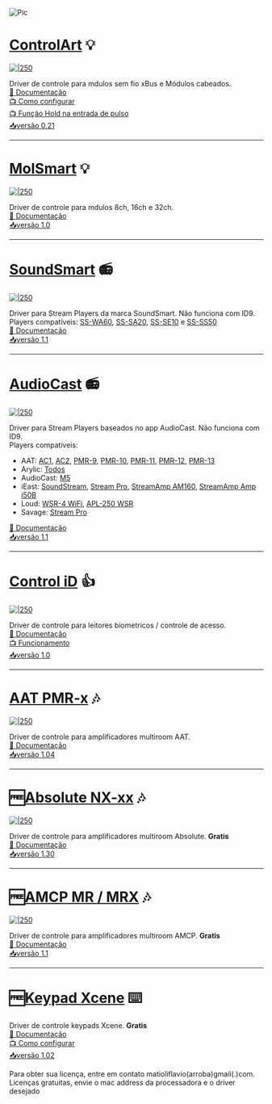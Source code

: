 ![Pic](https://raw.githubusercontent.com/Matioliflavio/RTI-Drivers/master/RTIDriver3rdParty.png)  


 

<!--/Controlart.html)-->
# [ControlArt](https://github.com/Matioliflavio/RTI-Drivers/raw/master/ControlArt%20v0.21.rtidriver) 💡
[![|250](./Images/ControlArt.png)](https://github.com/Matioliflavio/RTI-Drivers/raw/master/ControlArt%20v0.21.rtidriver)
 
Driver de controle para mdulos sem fio xBus e Módulos cabeados.  
[📃 Documentação](https://github.com/Matioliflavio/RTI-Drivers/raw/master/Documenta%C3%A7%C3%A3o/ControlArt.pdf)  
[📺 Como configurar](https://youtu.be/4LRs-2Ro52w)  
[📺 Função Hold na entrada de pulso](https://youtu.be/mfD7mNyFfBk)  
[📥versão 0.21](https://github.com/Matioliflavio/RTI-Drivers/raw/master/ControlArt%20v0.21.rtidriver)  
    
---  
<!--/MolSmart.html)-->
# [MolSmart](https://github.com/Matioliflavio/RTI-Drivers/raw/master/MolSmart%20v1.0.rtidriver) 💡
[![|250](./Images/MolSmart.png)](https://github.com/Matioliflavio/RTI-Drivers/raw/master/MolSmart%20v1.0.rtidriver)
 
Driver de controle para mdulos 8ch, 16ch e 32ch.  
[📃 Documentação](https://github.com/Matioliflavio/RTI-Drivers/raw/master/Documenta%C3%A7%C3%A3o/MolSmart.pdf)  
[📥versão 1.0](https://github.com/Matioliflavio/RTI-Drivers/raw/master/MolSMart%20v1.0.rtidriver) 

---  
<!--SoundSmart-->
# [SoundSmart](https://github.com/Matioliflavio/RTI-Drivers/raw/master/SoundSmart%20v1.1.rtidriver) 📻 
[![|250](./Images/SoundSmart.png)](https://github.com/Matioliflavio/RTI-Drivers/raw/master/SoundSmart%20v1.1.rtidriver)

Driver para Stream Players da marca SoundSmart. Não funciona com ID9.  
Players compatíveis: [SS-WA60](http://www.soundsmartbr.com/product/ss-wa60/), [SS-SA20](http://www.soundsmartbr.com/product/ss-sa20/), [SS-SE10](http://www.soundsmartbr.com/product/ss-se10/) e [SS-SS50](https://www.soundsmartbr.com/produto/ss-ss50/)  
[📃 Documentação](https://github.com/Matioliflavio/RTI-Drivers/raw/master/Documenta%C3%A7%C3%A3o/SoundSmart.pdf)  
[📥versão 1.1](https://github.com/Matioliflavio/RTI-Drivers/raw/master/SoundSmart%20v1.1.rtidriver)  

---  
<!--AudioCast-->
# [AudioCast](https://github.com/Matioliflavio/RTI-Drivers/raw/master/AudioCast%20v1.1.rtidriver) 📻 
[![|250](./Images/AudioCast.png)](https://github.com/Matioliflavio/RTI-Drivers/raw/master/AudioCast%20v1.1.rtidriver)

Driver para Stream Players baseados no app AudioCast. Não funciona com ID9.  
Players compatíveis:
- AAT: [AC1](https://aataudio.com.br/audio-streaming/aat-audiocast-ac-1/), [AC2](https://aataudio.com.br/audio-streaming/aat-audiocast-ac-2-g2/), [PMR-9](https://aataudio.com.br/multirooms/aat-pmr-9/), [PMR-10](https://aataudio.com.br/multirooms/aat-pmr-10/), [PMR-11](https://aataudio.com.br/multirooms/aat-pmr-11/), [PMR-12](https://aataudio.com.br/multirooms/aat-pmr-12/), [PMR-13](https://aataudio.com.br/multirooms/aat-pmr-13/)  
- Arylic: [Todos](https://www.arylic.com/)  
- AudioCast: [M5](https://audiocast.io/)  
- iEast: [SoundStream](https://www.ieast.net/eng/products/soundstream/), [Stream Pro](https://www.ieast.net/eng/products/stream-pro/), [StreamAmp AM160](https://www.ieast.net/eng/products/streamamp-am160/), [StreamAmp Amp i50B](https://www.ieast.net/eng/products/streamamp-amp-i50b/)  
- Loud: [WSR-4 WiFi](https://www.loudaudio.com.br/produto/receptor-wsr-4-wifi), [APL-250 WSR](https://www.loudaudio.com.br)  
- Savage: [Stream Pro](https://www.grsavage.com.br/streampro)  
  
[📃 Documentação](https://github.com/Matioliflavio/RTI-Drivers/raw/master/Documenta%C3%A7%C3%A3o/Audiocast.pdf)  
[📥versão 1.1](https://github.com/Matioliflavio/RTI-Drivers/raw/master/AudioCast%20v1.1.rtidriver)    
  
---  
<!--/ControliD.html)-->
# [Control iD](https://github.com/Matioliflavio/RTI-Drivers/raw/master/Control_ID%20v1.0.rtidriver) 👍
[![|250](./Images/ControlId.png)](https://github.com/Matioliflavio/RTI-Drivers/raw/master/Control_ID%20v1.0.rtidriver)

Driver de controle para leitores biometricos / controle de acesso.  
[📃 Documentação](https://github.com/Matioliflavio/RTI-Drivers/raw/master/Documenta%C3%A7%C3%A3o/Control%20iD.pdf)  
[📺 Funcionamento](https://youtu.be/UwRdSBLR4gc)  
[📥versão 1.0](https://github.com/Matioliflavio/RTI-Drivers/raw/master/Control_ID%20v1.0.rtidriver)      
  
---  
<!--/AAT.html)-->
# [AAT PMR-x](https://github.com/Matioliflavio/RTI-Drivers/raw/master/AAT%20PMR-x%20V1.04.rtidriver) 🎶
[![|250](./Images/PMR-x.png)](https://github.com/Matioliflavio/RTI-Drivers/raw/master/AAT%20PMR-x%20V1.04.rtidriver)

Driver de controle para amplificadores multiroom AAT.  
[📃 Documentação](https://github.com/Matioliflavio/RTI-Drivers/raw/master/Documenta%C3%A7%C3%A3o/AAT%20PMR-x.pdf)  
[📥versão 1.04](https://github.com/Matioliflavio/RTI-Drivers/raw/master/AAT%20PMR-x%20V1.04.rtidriver)    
  
---  
<!--/Absolute.html)-->
# 🆓[Absolute NX-xx](https://github.com/Matioliflavio/RTI-Drivers/raw/master/Absolute%20NX-xx%20v1.30.rtidriver) 🎶
[![|250](./Images/NXx.png)](https://github.com/Matioliflavio/RTI-Drivers/raw/master/Absolute%20NX-xx%20v1.30.rtidriver)

Driver de controle para amplificadores multiroom Absolute. **Gratis**  
[📃 Documentação](https://github.com/Matioliflavio/RTI-Drivers/raw/master/Documenta%C3%A7%C3%A3o/Absolute%20NX-x.pdf)  
[📥versão 1.30](https://github.com/Matioliflavio/RTI-Drivers/raw/master/Absolute%20NX-xx%20v1.30.rtidriver)  

---  
<!--/AMCP.html)-->
# 🆓[AMCP MR / MRX](https://github.com/Matioliflavio/RTI-Drivers/raw/master/AMCP%20-%20MR-MRX%20Series%20v1.1.rtidriver) 🎶
[![|250](./Images/AMCP.png)](https://github.com/Matioliflavio/RTI-Drivers/raw/master/AMCP%20-%20MR-MRX%20Series%20v1.1.rtidriver)

Driver de controle para amplificadores multiroom AMCP.  **Gratis**  
[📃 Documentação](https://github.com/Matioliflavio/RTI-Drivers/raw/master/Documenta%C3%A7%C3%A3o/AMCP%20MR%20MRX.pdf)  
[📥versão 1.1](https://github.com/Matioliflavio/RTI-Drivers/raw/master/AMCP%20-%20MR-MRX%20Series%20v1.1.rtidriver)  

---  
<!--/Xcene.html)-->
# 🆓[Keypad Xcene](https://github.com/Matioliflavio/RTI-Drivers/raw/master/Xcene%20Keypad%20V1.02.rtidriver) ⌨️

Driver de controle keypads Xcene. **Gratis**  
[📃 Documentação](https://github.com/Matioliflavio/RTI-Drivers/raw/master/Documenta%C3%A7%C3%A3o/Xcene%20Keypad.pdf)  
[📺 Como configurar](https://youtu.be/aVJv_6ff9MQ)  
[📥versão 1.02](https://github.com/Matioliflavio/RTI-Drivers/raw/master/Xcene%20Keypad%20V1.02.rtidriver)  


Para obter sua licença, entre em contato matioliflavio(arroba)gmail(.)com.  
Licenças gratuitas, envie o mac address da processadora e o driver desejado  


<!--
```markdown
Syntax highlighted code block

# Header 1
## Header 2
### Header 3

- Bulleted
- List

1. Numbered
2. List

**Bold** and _Italic_ and `Code` text

[Link](url) and ![Image](src)
```
-->